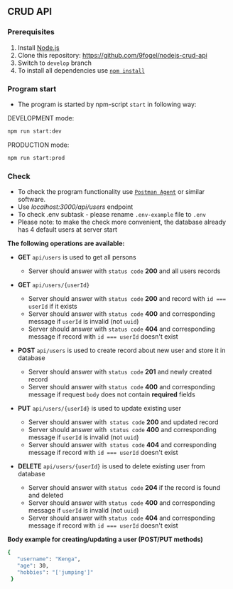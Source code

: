 ## CRUD API

### Prerequisites
1. Install [Node.js](https://nodejs.org/en/download/)
2. Clone this repository: https://github.com/9fogel/nodejs-crud-api
3. Switch to `develop` branch
4. To install all dependencies use [`npm install`](https://docs.npmjs.com/cli/install)


### Program start
- The program is started by npm-script `start` in following way:

DEVELOPMENT mode:
```bash
npm run start:dev
```

PRODUCTION mode:
```bash
npm run start:prod
```

### Check
- To check the program functionality use [`Postman Agent`](https://www.postman.com/downloads/postman-agent/) or similar software.
- Use _localhost:3000/api/users_ endpoint
- To check .env subtask - please rename `.env-example` file to `.env`
- Please note: to make the check more convenient, the database already has 4 default users at server start

**The following operations are available:**

- **GET** `api/users` is used to get all persons
  - Server should answer with `status code` **200** and all users records

- **GET** `api/users/{userId}`
  - Server should answer with `status code` **200** and record with `id === userId` if it exists
  - Server should answer with `status code` **400** and corresponding message if `userId` is invalid (not `uuid`)
  - Server should answer with `status code` **404** and corresponding message if record with `id === userId` doesn't exist

- **POST** `api/users` is used to create record about new user and store it in database
   - Server should answer with `status code` **201** and newly created record
   - Server should answer with `status code` **400** and corresponding message if request `body` does not contain **required** fields

- **PUT** `api/users/{userId}` is used to update existing user
  - Server should answer with` status code` **200** and updated record
  - Server should answer with` status code` **400** and corresponding message if `userId` is invalid (not `uuid`)
  - Server should answer with` status code` **404** and corresponding message if record with `id === userId` doesn't exist

- **DELETE** `api/users/{userId}` is used to delete existing user from database
  - Server should answer with `status code` **204** if the record is found and deleted
  - Server should answer with `status code` **400** and corresponding message if `userId` is invalid (not `uuid`)
  - Server should answer with `status code` **404** and corresponding message if record with `id === userId` doesn't exist


**Body example for creating/updating a user (POST/PUT methods)**

```bash
{
   "username": "Kenga",
   "age": 30,
   "hobbies": "['jumping']"
 }
```